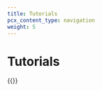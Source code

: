 ```yaml
---
title: Tutorials
pcx_content_type: navigation
weight: 5
---
```


# Tutorials

{{<directory-listing>}}